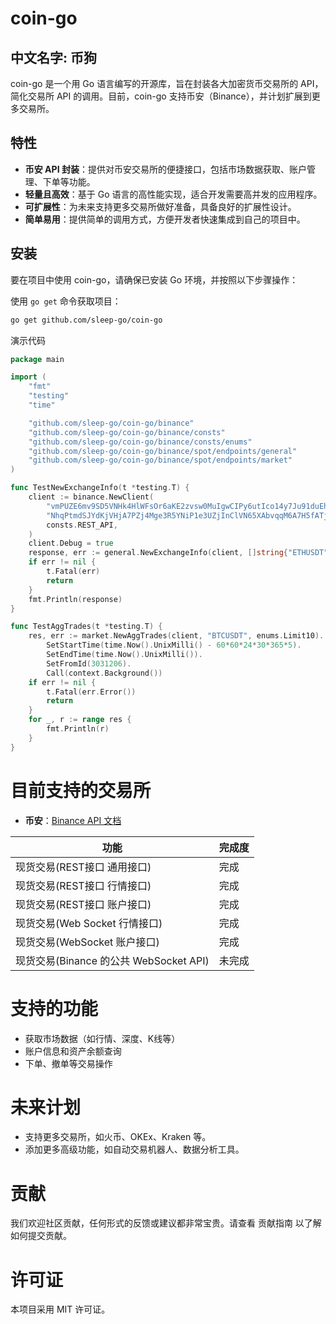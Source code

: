 # coin-go

## 中文名字: 币狗

coin-go 是一个用 Go 语言编写的开源库，旨在封装各大加密货币交易所的 API，简化交易所 API 的调用。目前，coin-go
支持币安（Binance），并计划扩展到更多交易所。

## 特性

- **币安 API 封装**：提供对币安交易所的便捷接口，包括市场数据获取、账户管理、下单等功能。
- **轻量且高效**：基于 Go 语言的高性能实现，适合开发需要高并发的应用程序。
- **可扩展性**：为未来支持更多交易所做好准备，具备良好的扩展性设计。
- **简单易用**：提供简单的调用方式，方便开发者快速集成到自己的项目中。

## 安装

要在项目中使用 coin-go，请确保已安装 Go 环境，并按照以下步骤操作：

使用 `go get` 命令获取项目：

```bash
go get github.com/sleep-go/coin-go
```

演示代码

```go
package main

import (
	"fmt"
	"testing"
	"time"

	"github.com/sleep-go/coin-go/binance"
	"github.com/sleep-go/coin-go/binance/consts"
	"github.com/sleep-go/coin-go/binance/consts/enums"
	"github.com/sleep-go/coin-go/binance/spot/endpoints/general"
	"github.com/sleep-go/coin-go/binance/spot/endpoints/market"
)

func TestNewExchangeInfo(t *testing.T) {
	client := binance.NewClient(
		"vmPUZE6mv9SD5VNHk4HlWFsOr6aKE2zvsw0MuIgwCIPy6utIco14y7Ju91duEh8A",
		"NhqPtmdSJYdKjVHjA7PZj4Mge3R5YNiP1e3UZjInClVN65XAbvqqM6A7H5fATj0j",
		consts.REST_API,
	)
	client.Debug = true
	response, err := general.NewExchangeInfo(client, []string{"ETHUSDT"}, nil).Call(context.Background())
	if err != nil {
		t.Fatal(err)
		return
	}
	fmt.Println(response)
}

func TestAggTrades(t *testing.T) {
	res, err := market.NewAggTrades(client, "BTCUSDT", enums.Limit10).
		SetStartTime(time.Now().UnixMilli() - 60*60*24*30*365*5).
		SetEndTime(time.Now().UnixMilli()).
		SetFromId(3031206).
		Call(context.Background())
	if err != nil {
		t.Fatal(err.Error())
		return
	}
	for _, r := range res {
		fmt.Println(r)
	}
}

```

# 目前支持的交易所

- **币安**：[Binance API 文档](https://developers.binance.com/docs/zh-CN)

| 功能                              | 完成度 |
|---------------------------------|-----|
| 现货交易(REST接口 通用接口)               | 完成  |
| 现货交易(REST接口 行情接口)               | 完成  |
| 现货交易(REST接口 账户接口)               | 完成  |
| 现货交易(Web Socket 行情接口)           | 完成  |
| 现货交易(WebSocket 账户接口)            | 完成  |
| 现货交易(Binance 的公共 WebSocket API) | 未完成 |

# 支持的功能

* 获取市场数据（如行情、深度、K线等）
* 账户信息和资产余额查询
* 下单、撤单等交易操作

# 未来计划

* 支持更多交易所，如火币、OKEx、Kraken 等。
* 添加更多高级功能，如自动交易机器人、数据分析工具。

# 贡献

我们欢迎社区贡献，任何形式的反馈或建议都非常宝贵。请查看 贡献指南 以了解如何提交贡献。

# 许可证

本项目采用 MIT 许可证。
